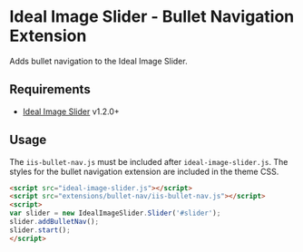 # Ideal Image Slider - Bullet Navigation Extension

Adds bullet navigation to the Ideal Image Slider.

## Requirements

* [Ideal Image Slider](https://github.com/gilbitron/Ideal-Image-Slider) v1.2.0+

## Usage

The `iis-bullet-nav.js` must be included after `ideal-image-slider.js`. The styles for the bullet navigation
extension are included in the theme CSS.

```html
<script src="ideal-image-slider.js"></script>
<script src="extensions/bullet-nav/iis-bullet-nav.js"></script>
<script>
var slider = new IdealImageSlider.Slider('#slider');
slider.addBulletNav();
slider.start();
</script>
```
